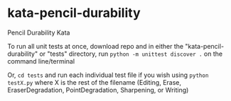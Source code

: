 # kata-pencil-durability
Pencil Durability Kata  
  
To run all unit tests at once, download repo and in either the "kata-pencil-durability" or "tests" directory, run `python -m unittest discover .` on the command line/terminal  

Or, `cd tests` and run each individual test file if you wish using `python testX.py` where X is the rest of the filename (Editing, Erase, EraserDegradation, PointDegradation, Sharpening, or Writing)
